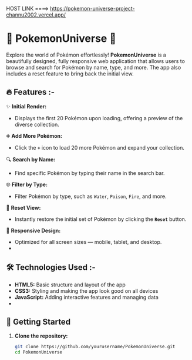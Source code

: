 HOST LINK ====>  https://pokemon-universe-project-channu2002.vercel.app/

# 🌟 PokemonUniverse 🌟  

Explore the world of Pokémon effortlessly! **PokemonUniverse** is a beautifully designed, 
fully responsive web application that allows users to browse and search for Pokémon by name, type, and more. 
The app also includes a reset feature to bring back the initial view.  

## 🔥 Features  :-
✨ **Initial Render:**  
- Displays the first 20 Pokémon upon loading, offering a preview of the diverse collection.

➕ **Add More Pokémon:**  
- Click the **`+`** icon to load 20 more Pokémon and expand your collection.

🔍 **Search by Name:**  
- Find specific Pokémon by typing their name in the search bar.

🌐 **Filter by Type:**  
- Filter Pokémon by type, such as `Water`, `Poison`, `Fire`, and more.

🔄 **Reset View:**  
- Instantly restore the initial set of Pokémon by clicking the **`Reset`** button.

📱 **Responsive Design:**  
- Optimized for all screen sizes — mobile, tablet, and desktop.
- 
## 🛠️ Technologies Used  :-
- **HTML5:** Basic structure and layout of the app  
- **CSS3:** Styling and making the app look good on all devices  
- **JavaScript:** Adding interactive features and managing data
- 
## 🚀 Getting Started  

1. **Clone the repository:**  
   ```bash
   git clone https://github.com/yourusername/PokemonUniverse.git
   cd PokemonUniverse
